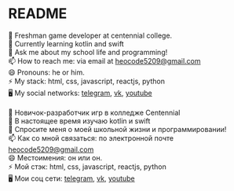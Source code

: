 # README
👯 Freshman game developer at centennial college.<br/>
🔭 Currently learning kotlin and swift<br/>
💬 Ask me about my school life and programming!<br/>
📫 How to reach me: via email at heocode5209@gmail.com<br/>
😄 Pronouns: he or him.<br/>
⚡ My stack: html, css, javascript, reactjs, python<br/>
🖥  My social networks: [telegram](https://t.me/heopocode), [vk](https://vk.com/heocode), [youtube](https://www.youtube.com/channel/UCcvEEtswln8fjaxaUgXbT5A)
<br/></br>
👯 Новичок-разработчик игр в колледже Centennial<br/>
🔭 В настоящее время изучаю kotlin и swift<br/>
💬 Спросите меня о моей школьной жизни и программировании!<br/>
📫 Как со мной связаться: по электронной почте heocode5209@gmail.com<br/>
😄 Местоимения: он или он.<br/>
⚡ Мой стэк: html, css, javascript, reactjs, python<br/>
🖥  Мои соц сети: [telegram](https://t.me/heopocode), [vk](https://vk.com/heocode), [youtube](https://www.youtube.com/channel/UCcvEEtswln8fjaxaUgXbT5A)<br/>
